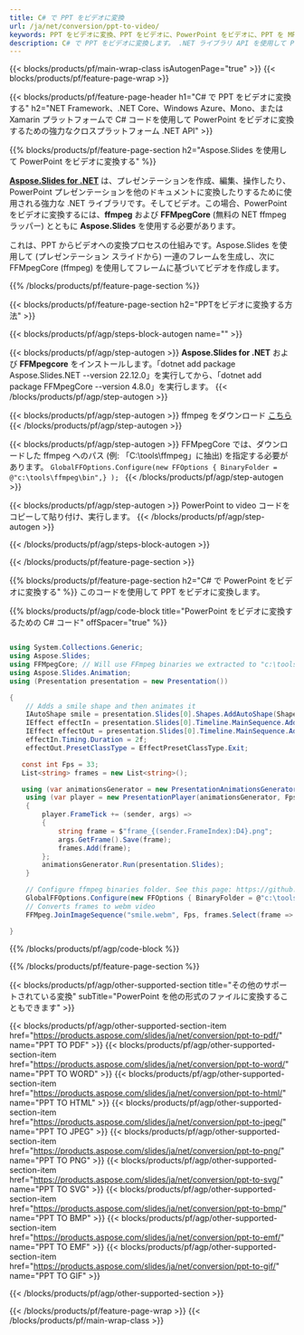 ```yaml
---
title: C# で PPT をビデオに変換
url: /ja/net/conversion/ppt-to-video/
keywords: PPT をビデオに変換、PPT をビデオに、PowerPoint をビデオに、PPT を MP4 に変換、C# API、.NET ライブラリ
description: C# で PPT をビデオに変換します。 .NET ライブラリ API を使用して PowerPoint をビデオに変換する
---
```


{{< blocks/products/pf/main-wrap-class isAutogenPage="true" >}}
{{< blocks/products/pf/feature-page-wrap >}}

{{< blocks/products/pf/feature-page-header h1="C# で PPT をビデオに変換する" h2="NET Framework、.NET Core、Windows Azure、Mono、または Xamarin プラットフォームで C# コードを使用して PowerPoint をビデオに変換するための強力なクロスプラットフォーム .NET API" >}}

{{% blocks/products/pf/feature-page-section h2="Aspose.Slides を使用して PowerPoint をビデオに変換する" %}}

[**Aspose.Slides for .NET**](https://products.aspose.com/slides/ja/net/) は、プレゼンテーションを作成、編集、操作したり、PowerPoint プレゼンテーションを他のドキュメントに変換したりするために使用される強力な .NET ライブラリです。そしてビデオ。この場合、PowerPoint をビデオに変換するには、**ffmpeg** および **FFMpegCore** (無料の NET ffmpeg ラッパー) とともに **Aspose.Slides** を使用する必要があります。

これは、PPT からビデオへの変換プロセスの仕組みです。Aspose.Slides を使用して (プレゼンテーション スライドから) 一連のフレームを生成し、次に FFMpegCore (ffmpeg) を使用してフレームに基づいてビデオを作成します。

{{% /blocks/products/pf/feature-page-section %}}

{{< blocks/products/pf/feature-page-section  h2="PPTをビデオに変換する方法" >}}

{{< blocks/products/pf/agp/steps-block-autogen name="" >}}

{{< blocks/products/pf/agp/step-autogen >}}
**Aspose.Slides for .NET** および **FFMpegcore** をインストールします。「dotnet add package Aspose.Slides.NET --version 22.12.0」を実行してから、「dotnet add package FFMpegCore --version 4.8.0」を実行します。
{{< /blocks/products/pf/agp/step-autogen >}}

{{< blocks/products/pf/agp/step-autogen >}}
ffmpeg をダウンロード [こちら](https://ffmpeg.org/download.html)
{{< /blocks/products/pf/agp/step-autogen >}}

{{< blocks/products/pf/agp/step-autogen >}}
FFMpegCore では、ダウンロードした ffmpeg へのパス (例: 「C:\tools\ffmpeg」に抽出) を指定する必要があります。 `GlobalFFOptions.Configure(new FFOptions { BinaryFolder = @"c:\tools\ffmpeg\bin",} ); `
{{< /blocks/products/pf/agp/step-autogen >}}

{{< blocks/products/pf/agp/step-autogen >}}
PowerPoint to video コードをコピーして貼り付け、実行します。
{{< /blocks/products/pf/agp/step-autogen >}}

{{< /blocks/products/pf/agp/steps-block-autogen >}}

{{< /blocks/products/pf/feature-page-section >}}

{{% blocks/products/pf/feature-page-section  h2="C# で PowerPoint をビデオに変換する" %}}
このコードを使用して PPT をビデオに変換します。

{{% blocks/products/pf/agp/code-block title="PowerPoint をビデオに変換するための C# コード" offSpacer="true" %}}
```cs

using System.Collections.Generic;
using Aspose.Slides;
using FFMpegCore; // Will use FFmpeg binaries we extracted to "c:\tools\ffmpeg" before
using Aspose.Slides.Animation;
using (Presentation presentation = new Presentation())

{
    // Adds a smile shape and then animates it
    IAutoShape smile = presentation.Slides[0].Shapes.AddAutoShape(ShapeType.SmileyFace, 110, 20, 500, 500);
    IEffect effectIn = presentation.Slides[0].Timeline.MainSequence.AddEffect(smile, EffectType.Fly, EffectSubtype.TopLeft, EffectTriggerType.AfterPrevious);
    IEffect effectOut = presentation.Slides[0].Timeline.MainSequence.AddEffect(smile, EffectType.Fly, EffectSubtype.BottomRight, EffectTriggerType.AfterPrevious);
    effectIn.Timing.Duration = 2f;
    effectOut.PresetClassType = EffectPresetClassType.Exit;

   const int Fps = 33;
   List<string> frames = new List<string>();

   using (var animationsGenerator = new PresentationAnimationsGenerator(presentation))
    using (var player = new PresentationPlayer(animationsGenerator, Fps))
    {
        player.FrameTick += (sender, args) =>
        {
            string frame = $"frame_{(sender.FrameIndex):D4}.png";
            args.GetFrame().Save(frame);
            frames.Add(frame);
        };
        animationsGenerator.Run(presentation.Slides);
    }

    // Configure ffmpeg binaries folder. See this page: https://github.com/rosenbjerg/FFMpegCore#installation
    GlobalFFOptions.Configure(new FFOptions { BinaryFolder = @"c:\tools\ffmpeg\bin", });
    // Converts frames to webm video
    FFMpeg.JoinImageSequence("smile.webm", Fps, frames.Select(frame => ImageInfo.FromPath(frame)).ToArray());

}
```
{{% /blocks/products/pf/agp/code-block %}}

{{% /blocks/products/pf/feature-page-section %}}

{{< blocks/products/pf/agp/other-supported-section title="その他のサポートされている変換" subTitle="PowerPoint を他の形式のファイルに変換することもできます" >}}

{{< blocks/products/pf/agp/other-supported-section-item href="https://products.aspose.com/slides/ja/net/conversion/ppt-to-pdf/" name="PPT TO PDF" >}}
{{< blocks/products/pf/agp/other-supported-section-item href="https://products.aspose.com/slides/ja/net/conversion/ppt-to-word/" name="PPT TO WORD" >}}
{{< blocks/products/pf/agp/other-supported-section-item href="https://products.aspose.com/slides/ja/net/conversion/ppt-to-html/" name="PPT TO HTML" >}}
{{< blocks/products/pf/agp/other-supported-section-item href="https://products.aspose.com/slides/ja/net/conversion/ppt-to-jpeg/" name="PPT TO JPEG" >}}
{{< blocks/products/pf/agp/other-supported-section-item href="https://products.aspose.com/slides/ja/net/conversion/ppt-to-png/" name="PPT TO PNG" >}}
{{< blocks/products/pf/agp/other-supported-section-item href="https://products.aspose.com/slides/ja/net/conversion/ppt-to-svg/" name="PPT TO SVG" >}}
{{< blocks/products/pf/agp/other-supported-section-item href="https://products.aspose.com/slides/ja/net/conversion/ppt-to-bmp/" name="PPT TO BMP" >}}
{{< blocks/products/pf/agp/other-supported-section-item href="https://products.aspose.com/slides/ja/net/conversion/ppt-to-emf/" name="PPT TO EMF" >}}
{{< blocks/products/pf/agp/other-supported-section-item href="https://products.aspose.com/slides/ja/net/conversion/ppt-to-gif/" name="PPT TO GIF" >}}


{{< /blocks/products/pf/agp/other-supported-section >}}

{{< /blocks/products/pf/feature-page-wrap >}}
{{< /blocks/products/pf/main-wrap-class >}}